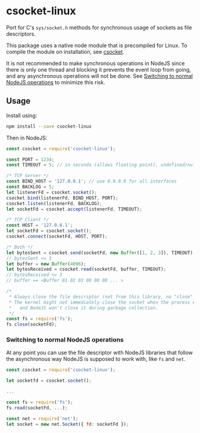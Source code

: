 # csocket-linux

Port for C's `sys/socket.h` methods for synchronous usage of sockets as file descriptors.

This package uses a native node module that is precompiled for Linux.
To compile the module on installation, see [csocket](https://www.npmjs.com/package/csocket).

It is not recommended to make synchronous operations in NodeJS since there is only one thread
and blocking it prevents the event loop from going, and any asynchronous operations will not
be done. See [Switching to normal NodeJS operations](#switching-to-normal-nodejs-operations)
to minimize this risk.

## Usage

Install using:

```bash
npm install --save csocket-linux
```

Then in NodeJS:

```javascript
const csocket = require('csocket-linux');

const PORT = 1234;
const TIMEOUT = 5; // in seconds (allows floating point), undefined/null/0 for no timeout

/* TCP Server */
const BIND_HOST = '127.0.0.1'; // use 0.0.0.0 for all interfaces
const BACKLOG = 5;
let listenerFd = csocket.socket();
csocket.bind(listenerFd, BIND_HOST, PORT);
csocket.listen(listenerFd, BACKLOG);
let socketFd = csocket.accept(listenerFd, TIMEOUT);

/* TCP Client */
const HOST = '127.0.0.1';
let socketFd = csocket.socket();
csocket.connect(socketFd, HOST, PORT);

/* Both */
let bytesSent = csocket.send(socketFd, new Buffer([1, 2, 3]), TIMEOUT);
// bytesSent <= 3
let buffer = new Buffer(4096);
let bytesReceived = csocket.read(socketFd, buffer, TIMEOUT);
// bytesReceived <= 3
// buffer == <Buffer 01 02 03 00 00 00 ... >

/*
 * Always close the file descriptor (not from this library, no "close" in sys/socket.h).
 * The kernel might not immediately close the socket when the process exits,
 *   and NodeJS won't close it during garbage collection.
 */
const fs = require('fs');
fs.close(socketFd);
```

### Switching to normal NodeJS operations

At any point you can use the file descriptor with NodeJS libraries that follow
the asynchronous way NodeJS is supposed to work with, like `fs` and `net`.

```javascript
const csocket = require('csocket-linux');

let socketfd = csocket.socket();

...

const fs = require('fs');
fs.read(socketFd, ...);

const net = require('net');
let socket = new net.Socket({ fd: socketFd });
```
